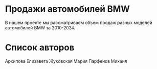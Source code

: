 # Продажи автомобилей BMW 
В нашем проекте мы рассматриваем объем продаж разных моделей автомобилей BMW за 2010-2024. 

# Список авторов
Архипова Елизавета 
Жуковская Мария 
Парфенов Михаил

